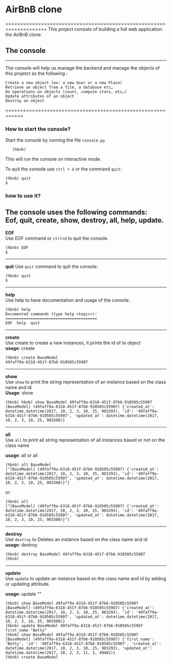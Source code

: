 # AirBnB clone
====================================================================
This project consists of building a full web application: the AirBnB clone.  
## The console  
----------------------------------------------------------------
The console will help us manage the backend and manage the objects of this projetct as the following :  

    Create a new object (ex: a new User or a new Place)  
    Retrieve an object from a file, a database etc…  
    Do operations on objects (count, compute stats, etc…)  
    Update attributes of an object  
    Destroy an object  

============================================================
### How to start the console?  
Start the console by running the file `console.py`  
```$ ./console.py
   (hbnb)
   ```
This will run the console on interactive mode.  

To quit the console use `ctrl + d` or the command `quit`:  
```
(hbnb) quit
$
```
### how to use it?  
The console uses the following commands:  
Eof, quit, create, show, destroy, all, help, update.
--------------------------------------------------
**EOF**  
Use EOF command or `ctrl+d` to quit the console.  
```
(hbnb) EOF
$
```
---------------------------------------------------------
**quit**
Use `quit` command to quit the console:  

```
(hbnb) quit
$
```
------------------------------------------------------------
**help**  
Use help to have documentation and usage of the console:  

```
(hbnb) help
Documented commands (type help <topic>):
========================================
EOF  help  quit
```
---------------------------------------------------------------
**create**  
Use create to create a new instances, it prints the id of te object  
**usage**: create <class>  
```
(hbnb) create BaseModel
49faff9a-6318-451f-87b6-910505c55907
```
---------------------------------------------------------------
**show**  
Use `show` to print the string representation of an instance based on the class name and id.  
**Usage**: show <class> <id>  
```
(hbnb) hbnb) show BaseModel 49faff9a-6318-451f-87b6-910505c55907
[BaseModel] (49faff9a-6318-451f-87b6-910505c55907) {'created_at': datetime.datetime(2017, 10, 2, 3, 10, 25, 903293), 'id': '49faff9a-6318-451f-87b6-910505c55907', 'updated_at': datetime.datetime(2017, 10, 2, 3, 10, 25, 903300)}
```
--------------------------------------------------
**all**  
Use `all` to print all string representation of all instances based or not on the class name  

**usage**: all or all <class>  
```
(hbnb) all BaseModel
["[BaseModel] (49faff9a-6318-451f-87b6-910505c55907) {'created_at': datetime.datetime(2017, 10, 2, 3, 10, 25, 903293), 'id': '49faff9a-6318-451f-87b6-910505c55907', 'updated_at': datetime.datetime(2017, 10, 2, 3, 10, 25, 903300)}"]
```
or:  
```
(hbnb) all
["[BaseModel] (49faff9a-6318-451f-87b6-910505c55907) {'created_at': datetime.datetime(2017, 10, 2, 3, 10, 25, 903293), 'id': '49faff9a-6318-451f-87b6-910505c55907', 'updated_at': datetime.datetime(2017, 10, 2, 3, 10, 25, 903300)}"]
```
---------------------------------------------------
**destroy**  
Use `destroy` to Deletes an instance based on the class name and id  
**usage**: destroy <class> <id>  
```
(hbnb) destroy BaseModel 49faff9a-6318-451f-87b6-910505c55907
(hbnb)
```
-----------------------------------------------------
**update**  
Use `update` to update an instance based on the class name and id by adding or updating attribute.  

**usage**: update <class name> <id> <attribute name> "<attribute value>"  
```
(hbnb) show BaseModel 49faff9a-6318-451f-87b6-910505c55907
[BaseModel] (49faff9a-6318-451f-87b6-910505c55907) {'created_at': datetime.datetime(2017, 10, 2, 3, 10, 25, 903293), 'id': '49faff9a-6318-451f-87b6-910505c55907', 'updated_at': datetime.datetime(2017, 10, 2, 3, 10, 25, 903300)}
(hbnb) update BaseModel 49faff9a-6318-451f-87b6-910505c55907 first_name "Betty"
(hbnb) show BaseModel 49faff9a-6318-451f-87b6-910505c55907
[BaseModel] (49faff9a-6318-451f-87b6-910505c55907) {'first_name': 'Betty', 'id': '49faff9a-6318-451f-87b6-910505c55907', 'created_at': datetime.datetime(2017, 10, 2, 3, 10, 25, 903293), 'updated_at': datetime.datetime(2017, 10, 2, 3, 11, 3, 49401)}
(hbnb) create BaseModel
```
